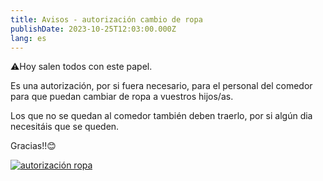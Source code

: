 ```yaml
---
title: Avisos - autorización cambio de ropa
publishDate: 2023-10-25T12:03:00.000Z
lang: es
---
```


⚠️Hoy salen todos con este papel.

Es una autorización, por si fuera necesario, para el personal del comedor para que puedan cambiar de ropa a vuestros hijos/as.

Los que no se quedan al comedor también deben traerlo, por si algún dia necesitáis que se queden.

Gracias!!😊

[![autorización ropa](/images/avisos-01.webp)](/images/avisos-01.webp)
